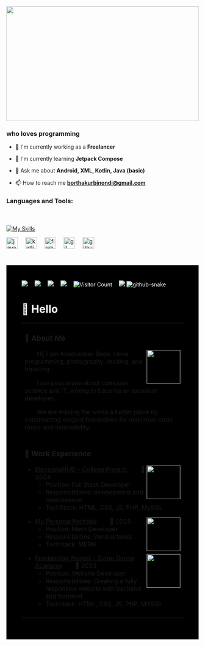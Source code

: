 <div align="left">
  <img height="300" width="100%" src="https://i.ibb.co/C3gjtn11/1000469347.jpg"  />
</div>

###

<h3>who loves programming</h3>

- 🔭 I'm currently working as a **Freelancer**

- 🌱 I'm currently learning **Jetpack Compose**

- 💬 Ask me about **Android, XML, Kotlin, Java (basic)**

- 📫 How to reach me **borthakurbinondi@gmail.com**

<h3>Languages and Tools:</h3>



###

<br clear="both">

[![My Skills](https://skillicons.dev/icons?i=java,kotlin,firebase&theme=light)](https://skillicons.dev)

<div align="left">
  <img src="https://skillicons.dev/icons?i=java" height="30" alt="java logo"  />
  <img width="12" />
  <img src="https://skillicons.dev/icons?i=kotlin" height="30" alt="kotlin logo"  />
  <img width="12" />
  <img src="https://skillicons.dev/icons?i=firebase" height="30" alt="firebase logo"  />
  <img width="12" />
  <img src="https://skillicons.dev/icons?i=git" height="30" alt="git logo"  />
  <img width="12" />
  <img src="https://skillicons.dev/icons?i=github" height="30" alt="github logo"  />
  <img width="12" />
</div>

###



  <!-- for beauty -->
  <div>&nbsp;</div>

  <!-- profile logo -->
  <div style="background-color:black;color:white;padding:40px">
    <a href="https://www.instagram.com/aoudumbersbade/"><img src="https://img.shields.io/badge/Instagram-Instagram-ee2a7b" /></a>&emsp;
    <a href="https://twitter.com/aoudumberbade"><img src="https://img.shields.io/badge/Twitter-Twitter-blue" /></a>&emsp;
    <a href="https://www.youtube.com/@toxicprogrammer69"><img src="https://img.shields.io/badge/YouTube-YouTube-c32136" /></a>&emsp;
    <a href="https://aoudumbar.netlify.app/"><img src="https://img.shields.io/website?url=https%3A%2F%2Faoudumbar.netlify.app%2F" /></a>&emsp;
    <!-- visitor -->
    <img src="https://komarev.com/ghpvc/?username=Aoudumber-Bade&label=Views&color=orange&style=flat" alt="Visitor Count" />&emsp;
    <!-- wakatime -->    
    <a href="https://wakatime.com/@aoudumberbade"><img src="https://wakatime.com/badge/user/018ea536-beca-4143-a136-4ca1c4ff3898.svg" /></a>


  <!-- Snake Code Contribution Map -->
  <picture>
    <source media="(prefers-color-scheme: dark)" srcset="https://cdn.jsdelivr.net/gh/Aoudumber-Bade/Aoudumber-Bade/profile-snake-contrib/github-contribution-grid-snake-dark.svg" />
    <source media="(prefers-color-scheme: light)" srcset="https://cdn.jsdelivr.net/gh/Aoudumber-Bade/Aoudumber-Bade/profile-snake-contrib/github-contribution-grid-snake.svg" />
    <img alt="github-snake" src="https://cdn.jsdelivr.net/gh/Aoudumber-Bade/Aoudumber-Bade/profile-snake-contrib/github-contribution-grid-snake-dark.svg" />
  </picture>

#  🙋 Hello

<table>
  
<tr><td>

### 🤺 About Me

<img align="right" width="88" src="https://i.ibb.co/rRWCTq1m/githubimg.png" />

<p>&emsp;&emsp;Hi, I am Aoudumber Bade. I love programming, photography, reading, and traveling.</p>
<p>&emsp;&emsp;I am passionate about computer science and IT, aiming to become an excellent developer.</p>
<p>&emsp;&emsp;We are making the world a better place by constructing elegant hierarchies for maximum code reuse and extensibility.</p>
</td></tr>

<tr><td>

### 🏢 Work Experience

<img align="right" width="88" src="https://i.ibb.co/CpvpVfGP/shot-Easy-screencapture-electronshub-lovestoblog-com.png" />

- [ElectronsHUB - College Project.](https://electronshub.lovestoblog.com/)  &nbsp;&nbsp; &nbsp; &nbsp;    📌 2024
  - Position: Full Stack Developer
  - Responsibilities: development and maintenance
  - TechStack: HTML, CSS, JS, PHP, MySQL

<img align="right" width="88" src="https://i.ibb.co/fd8kVxQz/2shoteasy.png" />

- [My Personal Portfolio](https://aoudumbar.netlify.app/)    &nbsp;&nbsp; &nbsp; &nbsp;     📌 2025
  - Position: Mern Developer
  - Responsibilities: Various tasks
  - Techstack: MERN

<img align="right" width="88" src="https://i.ibb.co/fY4ryhZW/newsymo.png" />

- [Freelancing Project - Symo Dance Academy](https://www.symo.wauze.com/)    &nbsp;&nbsp; &nbsp; &nbsp;    📌 2023
  - Position: Website Developer
  - Responsibilities: Creating a fully responsive website with backend and frontend
  - Techstack: HTML, CSS, JS, PHP, MYSQL


</td></tr>

<tr><td>

</table>

